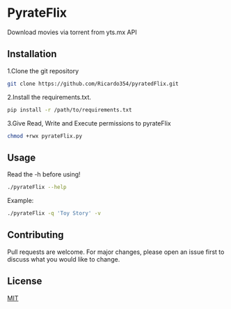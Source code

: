 # PyrateFlix

   Download movies via torrent from yts.mx API


## Installation

1.Clone the git repository
```bash
git clone https://github.com/Ricardo354/pyratedFlix.git
``` 

2.Install the requirements.txt.

```bash
pip install -r /path/to/requirements.txt
```
3.Give Read, Write and Execute permissions to pyrateFlix
```bash
chmod +rwx pyrateFlix.py
```
## Usage
Read the -h before using!
```bash
./pyrateFlix --help
```
Example:
```bash
./pyrateFlix -q 'Toy Story' -v
```

## Contributing

Pull requests are welcome. For major changes, please open an issue first
to discuss what you would like to change.



## License

[MIT](https://choosealicense.com/licenses/mit/)
